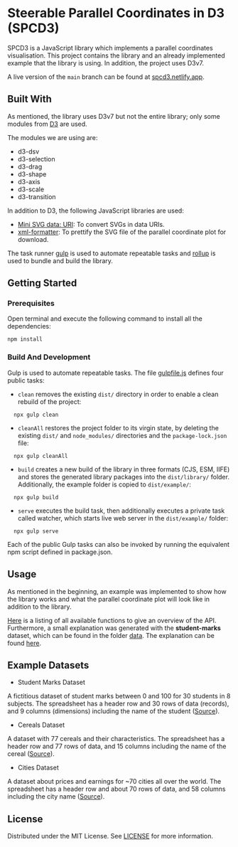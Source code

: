 # Steerable Parallel Coordinates in D3 (SPCD3)

SPCD3 is a JavaScript library which implements a parallel coordinates visualisation.
This project contains the library and an already implemented example
that the library is using. In addition, the project uses D3v7.

A live version of the `main` branch can be found at
[spcd3.netlify.app](https://spcd3.netlify.app/).

## Built With

As mentioned, the library uses D3v7 but not the entire library; only some modules from [D3](https://d3js.org/) are used.

The modules we are using are:
 - d3-dsv
 - d3-selection
 - d3-drag
 - d3-shape
 - d3-axis
 - d3-scale
 - d3-transition

 In addition to D3, the following JavaScript libraries are used:
 - [Mini SVG data: URI](https://github.com/tigt/mini-svg-data-uri#readme): To convert SVGs in data URIs.
 - [xml-formatter](https://github.com/chrisbottin/xml-formatter#readme): To prettify the SVG file of the parallel coordinate plot for download.

The task runner [gulp](https://gulpjs.com/) is used to automate repeatable tasks and [rollup](https://rollupjs.org/) is used to bundle and build the library.


## Getting Started

### Prerequisites

Open terminal and execute the following command to install all the dependencies:


``` 
npm install 
```

### Build And Development

Gulp is used to automate repeatable tasks. The file [gulpfile.js](gulpfile.js)
defines four public tasks:

- `clean` removes the existing `dist/` directory in
  order to enable a clean rebuild of the project:
```
  npx gulp clean
```

- `cleanAll` restores the project folder to its virgin state,
  by deleting the existing `dist/` and `node_modules/` directories
  and the `package-lock.json` file:
```
  npx gulp cleanAll
```

- `build` creates a new build of the library in three formats (CJS, ESM, IIFE)
  and stores the generated library packages into the `dist/library/` folder.
  Additionally, the example folder is copied to `dist/example/`:
```
  npx gulp build
```

- `serve` executes the build task, then additionally executes a private task
  called watcher, which starts live web server in the `dist/example/` folder:
```
  npx gulp serve
```

Each of the public Gulp tasks can also be invoked by running the
equivalent npm script defined in package.json.




## Usage

As mentioned in the beginning, an example was implemented to show how the library works and what the parallel coordinate plot will look like in addition to the library.

[Here](./API.md) is a listing of all available functions to give an overview of the API. Furthermore, a small explanation was generated with the **student-marks** dataset, which can be found in the folder [data](./src/example/data/). The explanation can be found [here](./src/example/DESCRIPTION.md).

## Example Datasets

- Student Marks Dataset

A fictitious dataset of student marks between 0 and 100 for 30 students in 8 subjects. The spreadsheet has a header row and 30 rows of data (records), and 9 columns (dimensions) including the name of the student ([Source](https://github.com/burimvrella/SteerableParallelCoordinates/blob/main/lib/example/data/student-marks_v2.csv)).

- Cereals Dataset

A dataset with 77 cereals and their characteristics. The spreadsheet has a header row and 77 rows of data, and 15 columns including the name of the cereal ([Source](https://lib.stat.cmu.edu/datasets/1993.expo/)).

- Cities Dataset

A dataset about prices and earnings for ~70 cities all over the world. The spreadsheet has a header row and about 70 rows of data, and 58 columns including the city name ([Source](https://www.ubs.com/at/de.html)).

## License

Distributed under the MIT License. See [LICENSE](LICENSE) for more information.
